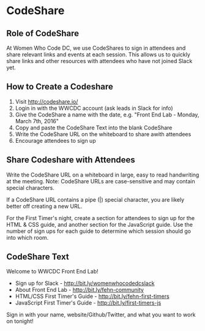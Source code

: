 # CodeShare

## Role of CodeShare

At Women Who Code DC, we use CodeShares to sign in attendees and share relevant links and events at each session. This allows us to quickly share links and other resources with attendees who have not joined Slack yet.

## How to Create a Codeshare

1. Visit http://codeshare.io/
2. Login in with the WWCDC account (ask leads in Slack for info)
3. Give the CodeShare a name with the date, e.g. "Front End Lab - Monday, March 7th, 2016"
4. Copy and paste the CodeShare Text into the blank CodeShare
5. Write the CodeShare URL on the whiteboard to share awith attendees
6. Encourage attendees to sign up

## Share Codeshare with Attendees

Write the CodeShare URL on a whiteboard in large, easy to read handwriting at the meeting. Note: CodeShare URLs are case-sensitive and may contain special characters.

If a CodeShare URL contains a pipe (|) special character, you are likely better off creating a new URL.

For the First Timer's night, create a section for attendees to sign up for the HTML & CSS guide, and another section for the JavaScript guide. Use the number of sign ups for each guide to determine which session should go into which room.

## CodeShare Text

Welcome to WWCDC Front End Lab!

* Sign up for Slack - http://bit.ly/womenwhocodedcslack
* About Front End Lab - http://bit.ly/fehn-community
* HTML/CSS First Timer's Guide - http://bit.ly/fehn-first-timers
* JavaScript First Timer's Guide - http://bit.ly/first-timers-js

Sign in with your name, website/Github/Twitter, and what you want to work on tonight!
